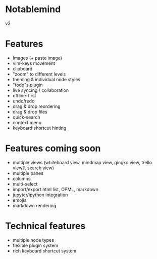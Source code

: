 # Notablemind
v2

# Features
- Images (+ paste image)
- vim-keys movement
- clipboard
- "zoom" to different levels
- theming & individual node styles
- "todo"s plugin
- live syncing / collaboration
- offline-first
- undo/redo
- drag & drop reordering
- drag & drop files
- quick-search
- context menu
- keyboard shortcut hinting

# Features coming soon
- multiple views (whiteboard view, mindmap view, gingko view, trello view?, search view)
- multiple panes
- columns
- multi-select
- import/export html list, OPML, markdown
- jupyter/ipython integration
- emojis
- markdown rendering

# Technical features
- multiple node types
- flexible plugin system
- rich keyboard shortcut system
